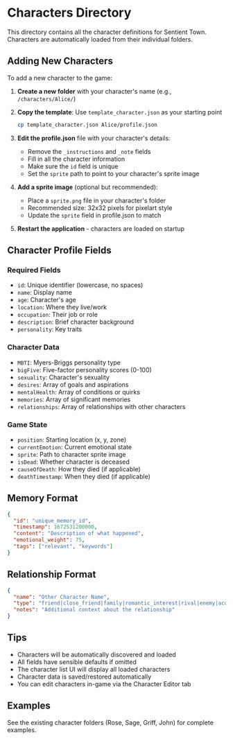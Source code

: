 # Characters Directory

This directory contains all the character definitions for Sentient Town. Characters are automatically loaded from their individual folders.

## Adding New Characters

To add a new character to the game:

1. **Create a new folder** with your character's name (e.g., `/characters/Alice/`)

2. **Copy the template**: Use `template_character.json` as your starting point
   ```bash
   cp template_character.json Alice/profile.json
   ```

3. **Edit the profile.json** file with your character's details:
   - Remove the `_instructions` and `_note` fields
   - Fill in all the character information
   - Make sure the `id` field is unique
   - Set the `sprite` path to point to your character's sprite image

4. **Add a sprite image** (optional but recommended):
   - Place a `sprite.png` file in your character's folder
   - Recommended size: 32x32 pixels for pixelart style
   - Update the `sprite` field in profile.json to match

5. **Restart the application** - characters are loaded on startup

## Character Profile Fields

### Required Fields
- `id`: Unique identifier (lowercase, no spaces)
- `name`: Display name
- `age`: Character's age
- `location`: Where they live/work
- `occupation`: Their job or role
- `description`: Brief character background
- `personality`: Key traits

### Character Data
- `MBTI`: Myers-Briggs personality type
- `bigFive`: Five-factor personality scores (0-100)
- `sexuality`: Character's sexuality
- `desires`: Array of goals and aspirations
- `mentalHealth`: Array of conditions or quirks
- `memories`: Array of significant memories
- `relationships`: Array of relationships with other characters

### Game State
- `position`: Starting location (x, y, zone)
- `currentEmotion`: Current emotional state
- `sprite`: Path to character sprite image
- `isDead`: Whether character is deceased
- `causeOfDeath`: How they died (if applicable)
- `deathTimestamp`: When they died (if applicable)

## Memory Format

```json
{
  "id": "unique_memory_id",
  "timestamp": 1672531200000,
  "content": "Description of what happened",
  "emotional_weight": 75,
  "tags": ["relevant", "keywords"]
}
```

## Relationship Format

```json
{
  "name": "Other Character Name",
  "type": "friend|close_friend|family|romantic_interest|rival|enemy|acquaintance",
  "notes": "Additional context about the relationship"
}
```

## Tips

- Characters will be automatically discovered and loaded
- All fields have sensible defaults if omitted
- The character list UI will display all loaded characters
- Character data is saved/restored automatically
- You can edit characters in-game via the Character Editor tab

## Examples

See the existing character folders (Rose, Sage, Griff, John) for complete examples. 
